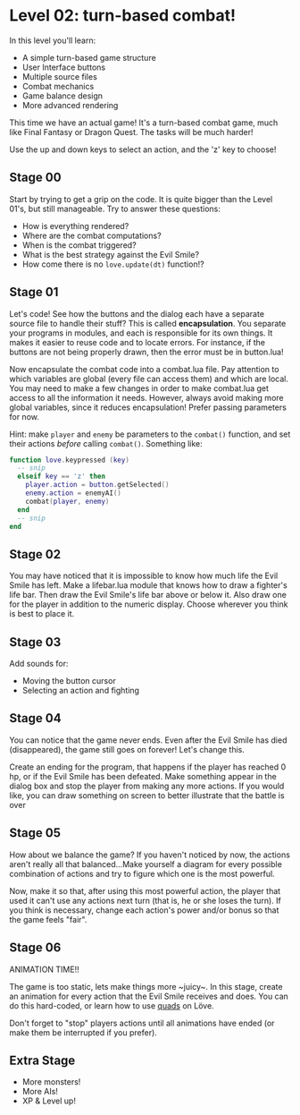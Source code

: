 
Level 02: turn-based combat!
============================

In this level you'll learn:
* A simple turn-based game structure
* User Interface buttons
* Multiple source files
* Combat mechanics
* Game balance design
* More advanced rendering

This time we have an actual game! It's a turn-based combat game, much like
Final Fantasy or Dragon Quest. The tasks will be much harder!

Use the up and down keys to select an action, and the 'z' key to choose!

Stage 00
--------

Start by trying to get a grip on the code. It is quite bigger than the Level
01's, but still manageable. Try to answer these questions:

* How is everything rendered?
* Where are the combat computations?
* When is the combat triggered?
* What is the best strategy against the Evil Smile?
* How come there is no `love.update(dt)` function!?

Stage 01
--------

Let's code! See how the buttons and the dialog each have a separate source file
to handle their stuff? This is called **encapsulation**. You separate your
programs in modules, and each is responsible for its own things. It makes it
easier to reuse code and to locate errors. For instance, if the buttons are not
being properly drawn, then the error must be in button.lua!

Now encapsulate the combat code into a combat.lua file. Pay attention to which
variables are global (every file can access them) and which are local. You may
need to make a few changes in order to make combat.lua get access to all the
information it needs. However, always avoid making more global variables, since
it reduces encapsulation! Prefer passing parameters for now.

Hint: make `player` and `enemy` be parameters to the `combat()` function, and
set their actions *before* calling `combat()`. Something like:

```lua
function love.keypressed (key)
  -- snip
  elseif key == 'z' then
    player.action = button.getSelected()
    enemy.action = enemyAI()
    combat(player, enemy)
  end
  -- snip
end
```

Stage 02
--------

You may have noticed that it is impossible to know how much life the Evil Smile
has left. Make a lifebar.lua module that knows how to draw a fighter's life
bar. Then draw the Evil Smile's life bar above or below it. Also draw one
for the player in addition to the numeric display. Choose wherever you think is
best to place it.

Stage 03
--------

Add sounds for:

* Moving the button cursor
* Selecting an action and fighting

Stage 04
--------

You can notice that the game never ends. Even after the Evil Smile has died
(disappeared), the game still goes on forever! Let's change this.

Create an ending for the program, that happens if the player has reached
0 hp, or if the Evil Smile has been defeated. Make something appear in the dialog
box and stop the player from making any more actions. If you would like, you can
draw something on screen to better illustrate that the battle is over

Stage 05
--------

How about we balance the game? If you haven't noticed by now, the actions aren't
really all that balanced...Make yourself a diagram for every possible combination
of actions and try to figure which one is the most powerful.

Now, make it so that, after using this most powerful action, the player that used it
can't use any actions next turn (that is, he or she loses the turn). If you think is
necessary, change each action's power and/or bonus so that the game feels "fair".

Stage 06
--------

ANIMATION TIME!!

The game is too static, lets make things more ~juicy~. In this stage, create an animation
for every action that the Evil Smile receives and does. You can do this hard-coded, or
learn how to use [quads](https://love2d.org/wiki/Quad) on Löve.

Don't forget to "stop" players actions until all animations have ended (or make them be
interrupted if you prefer).

Extra Stage
-----------

* More monsters!
* More AIs!
* XP & Level up!



